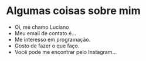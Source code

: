 # Algumas coisas sobre mim


- Oi, me chamo Luciano
- Meu email de contato é...
- Me interesso em programação.
- Gosto de fazer o que faço.
- Você pode me encontrar pelo Instagram...

<!---
LucianoDalloBonetti/LucianoDalloBonetti is a ✨ special ✨ repository because its `README.md` (this file) appears on your GitHub profile.
You can click the Preview link to take a look at your changes.
--->
